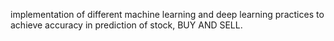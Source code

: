 implementation of different machine learning and deep learning practices to achieve accuracy in prediction of stock, BUY AND SELL.
